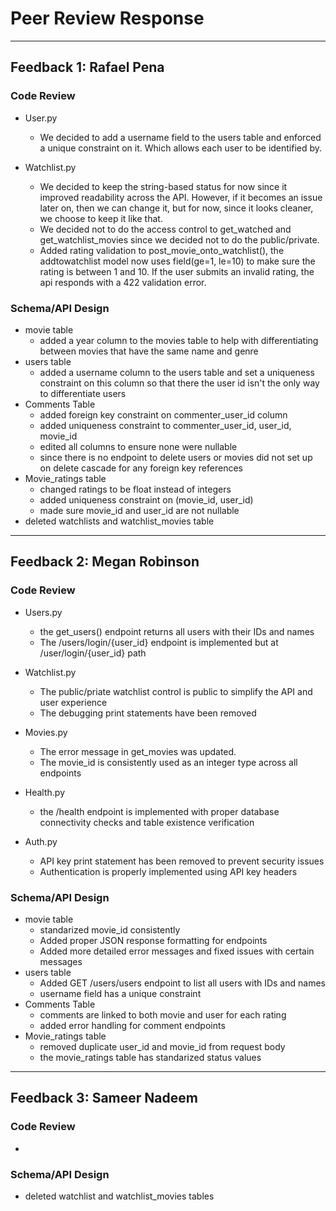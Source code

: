 # Peer Review Response
---

## Feedback 1: Rafael Pena 
### Code Review
- User.py
    - We decided to add a username field to the users table and enforced a unique constraint on it. Which allows each user to be identified by.
 
- Watchlist.py
    - We decided to keep the string-based status for now since it improved readability across the API. However, if it becomes an issue later on, then we can change it, but for now, since it looks cleaner, we choose to keep it like that.
    - We decided not to do the access control to get_watched and get_watchlist_movies since we decided not to do the public/private.
    - Added rating validation to post_movie_onto_watchlist(), the addtowatchlist model now uses field(ge=1, le=10) to make sure the rating is between 1 and 10. If the user submits an invalid rating, the api responds with a 422 validation error.

### Schema/API Design
- movie table
    - added a year column to the movies table to help with differentiating between movies that have the same name and genre
- users table
    - added a username column to the users table and set a uniqueness constraint on this column so that there the user id isn't the only way to differentiate users
- Comments Table
    - added foreign key constraint on commenter_user_id column
    - added uniqueness constraint to commenter_user_id, user_id, movie_id
    - edited all columns to ensure none were nullable
    - since there is no endpoint to delete users or movies did not set up on delete cascade for any foreign key references
- Movie_ratings table
    - changed ratings to be float instead of integers
    - added uniqueness constraint on (movie_id, user_id)
    - made sure movie_id and user_id are not nullable
- deleted watchlists and watchlist_movies table

---

## Feedback 2: Megan Robinson
### Code Review
- Users.py
  - the get_users() endpoint returns all users with their IDs and names
  - The /users/login/{user_id} endpoint is implemented but at /user/login/{user_id} path
 
- Watchlist.py
  - The public/priate watchlist control is public to simplify the API and user experience
  - The debugging print statements have been removed

 - Movies.py
   - The error message in get_movies was updated.
   - The movie_id is consistently used as an integer type across all endpoints

- Health.py
  - the /health endpoint is implemented with proper database connectivity checks and table existence verification

- Auth.py
  - API key print statement has been removed to prevent security issues
  - Authentication is properly implemented using API key headers
  
### Schema/API Design
- movie table
    - standarized movie_id consistently
    - Added proper JSON response formatting for endpoints
    - Added more detailed error messages and fixed issues with certain messages
- users table
    - Added GET /users/users endpoint to list all users with IDs and names
    - username field has a unique constraint 
- Comments Table
    - comments are linked to both movie and user for each rating
    - added error handling for comment endpoints
- Movie_ratings table
    - removed duplicate user_id and movie_id from request body
    - the movie_ratings table has standarized status values



---

## Feedback 3: Sameer Nadeem
### Code Review
- 
### Schema/API Design
- deleted watchlist and watchlist_movies tables
